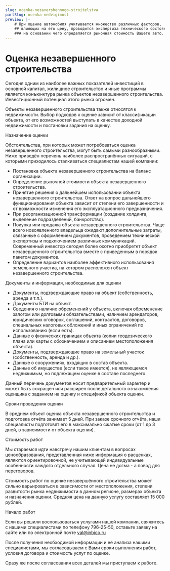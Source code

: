 ```yaml
---
slug: ocenka-nezavershennogo-stroitelstva
partSlug: ocenka-nedvigimost
preview: |-
    # При оценке автомобиля учитывается множество различных факторов,
    ## влияющих на его цену, проводится экспертиза технического состояния транспортного средства,
    ### на основании чего определяется рыночная стоимость Вашего авто.
---
```


# Оценка незавершенного строительства


Сегодня одним из наиболее важных показателей инвестиций в основной капитал, жилищное строительство и иные программы является конъюнктура рынка объектов незавершенного строительства. Инвестиционный потенциал этого рынка огромен.

Объекты незавершенного строительства также относятся к недвижимости. Выбор подходов к оценке зависит от классификации объекта, от его возможностей выступать в качестве доходной недвижимости и постановки задания на оценку.

Назначение оценки

Обстоятельства, при которых может потребоваться оценка незавершенного строительства, могут быть самыми разнообразными. Ниже приведён перечень наиболее распространённых ситуаций, с которыми приходилось сталкиваться специалистам нашей компании:

*   Постановка объекта незавершенного строительства на баланс организации.
*   Определение рыночной стоимости объекта незавершенного строительства.
*   Принятие решения о дальнейшем использовании объекта незавершенного строительства. Ответ на вопрос дальнейшего функционирования объекта зависит от степени его завершенности и от возможности изменения его эксплуатационного предназначения.
*   При реорганизационной трансформации (создание холдинга, выделение подразделений, банкротство).
*   Покупка или продажа объекта незавершенного строительства. Чаще всего новоявленного владельца ожидают дополнительные затраты, связанные с оформлением документов, проведением технической экспертизы и подключением различных коммуникаций. Современный инвестор сегодня более охотно приобретет объект незавершенного строительства вместе с приведенным в порядок пакетом документов.
*   Определение вариантов наиболее эффективного использования земельного участка, на котором расположен объект незавершенного строительства.

Документы и информация, необходимые для оценки

*   Документы, подтверждающие право на объект (собственность, аренда и т.п.).
*   Документы БТИ на объект.
*   Сведения о наличие обременений у объекта, включая обременение залогом или долговыми обязательствами, наличием арендаторов, юридических оговорок, соглашений, контрактов, договоров, специальных налоговых обложений и иных ограничений по использованию (если есть).
*   Данные о физических границах объекта (копии геодезического плана или карты с обозначением и описанием местоположения объекта).
*   Документы, подтверждающие право на земельный участок (собственность, аренда и др.).
*   Данные о сооружениях, входящих в состав объекта.
*   Данные об имуществе (если такое имеется), не являющемся недвижимым, но подлежащем оценке в составе последнего.

Данный перечень документов носит предварительный характер и может быть сокращен или расширен после детального ознакомления оценщика с заданием на оценку и спецификой объекта оценки.

Сроки проведения оценки

В среднем объект оценка объекта незавершенного строительства и подготовка отчёта занимает 5 дней. При заказе срочного отчёта, наши специалисты подготовят его в максимально сжатые сроки (от 1 до 3 дней, в зависимости от объекта оценки).

Стоимость работ

Мы стараемся идти навстречу нашим клиентам в вопросах ценообразования, представленная ниже информация о расценках, являются ориентировочной, не учитывающей индивидуальные особенности каждого отдельного случая. Цена не догма - а повод для переговоров.

Стоимость работ по оценке незавершённого строительства может сильно варьироваться в зависимости от местоположения, степени развитости рынка недвижимости в данном регионе, размерах объекта и назначения оценки. Средняя цена на данную услугу составляет 15 000 рублей.

Начало работ

Если вы решили воспользоваться услугами нашей компании, свяжитесь с нашими специалистами по телефону 796-25-50, оставьте заявку на сайте или по электронной почте [val@inbico.ru](mailto:val@inbico.ru)

После получения необходимой информации и её анализа нашими специалистами, мы согласовываем с Вами сроки выполнения работ, условия договора и стоимость услуг по оценке.

Сразу же после согласования всех деталей мы приступаем к работе.
